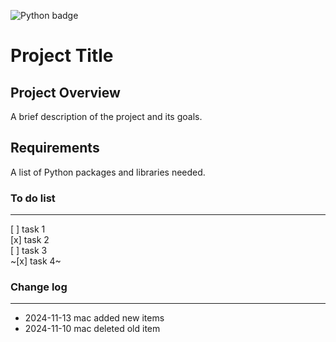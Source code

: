 ![Python badge](https://img.shields.io/badge/Python-3776AB?style=for-the-badge&logo=python&logoColor=white)
# Project Title

## Project Overview
A brief description of the project and its goals.

## Requirements
A list of Python packages and libraries needed.



### To do list
---
[ ] task 1  
[x] task 2  
[ ] task 3  
~[x] task 4~  

### Change log

---

- 2024-11-13 mac added new items  
- 2024-11-10 mac deleted old item  